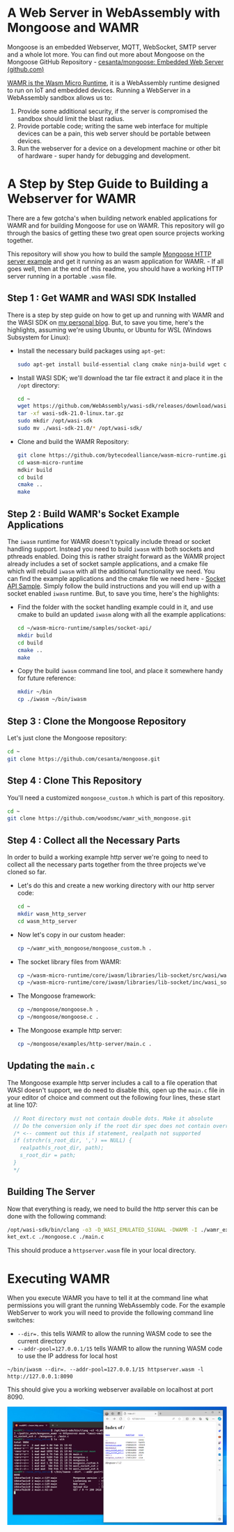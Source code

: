 # A Web Server in WebAssembly with Mongoose and WAMR
Mongoose is an embedded Webserver, MQTT, WebSocket, SMTP server and a whole lot more. You can find out more about Mongoose on the Mongoose GitHub Repository - [cesanta/mongoose: Embedded Web Server (github.com)](https://github.com/cesanta/mongoose)

[WAMR is the Wasm Micro Runtime](https://github.com/bytecodealliance/wasm-micro-runtime), it is a WebAssembly runtime designed to run on IoT and embedded devices. Running a WebServer in a WebAssembly sandbox allows us to:

1. Provide some additional security, if the server is compromised the sandbox should limit the blast radius.
2. Provide portable code; writing the same web interface for multiple devices can be a pain, this web server should be portable between devices.
3. Run the webserver for a device on a development machine or other bit of hardware - super handy for debugging and development.

# A Step by Step Guide to Building a Webserver for WAMR 

There are a few gotcha's when building network enabled applications for WAMR and for building Mongoose for use on WAMR. This repository will go through the basics of getting these two great open source projects working together.

This repository will show you how to build the sample [Mongoose HTTP server example](https://github.com/cesanta/mongoose/tree/master/examples/http-server) and get it running as an wasm application for WAMR.  - If all goes well, then at the end of this readme, you should have a working HTTP server running in a portable `.wasm` file.

## Step 1 : Get WAMR and WASI SDK Installed

There is a step by step guide on how to get up and running with WAMR and the WASI SDK on [my personal blog](https://withbighair.com/webassembly/2024/01/25/Embedded-WASM-Development-Environment.html). But, to save you time, here's the highlights, assuming we're using Ubuntu, or Ubuntu for WSL (Windows Subsystem for Linux):

* Install the necessary build packages using `apt-get`:
  ```bash
  sudo apt-get install build-essential clang cmake ninja-build wget curl git
  ```

* Install WASI SDK; we'll download the tar file extract it and place it in the `/opt` directory:
  ```bash
  cd ~
  wget https://github.com/WebAssembly/wasi-sdk/releases/download/wasi-sdk-21/wasi-sdk-21.0-linux.tar.gz
  tar -xf wasi-sdk-21.0-linux.tar.gz
  sudo mkdir /opt/wasi-sdk
  sudo mv ./wasi-sdk-21.0/* /opt/wasi-sdk/
  ```

* Clone and build the WAMR Repository:
  ```bash
  git clone https://github.com/bytecodealliance/wasm-micro-runtime.git
  cd wasm-micro-runtime
  mdkir build
  cd build
  cmake ..
  make
  ```

  

## Step 2 : Build WAMR's Socket Example Applications

The `iwasm` runtime for WAMR doesn't typically include thread or socket handling support. Instead you need to build `iwasm` with both sockets and pthreads enabled. Doing this is rather straight forward as the WAMR project already includes a set of socket sample applications, and a cmake file which will rebuild `iwasm` with all the additional functionality we need.  You can find the example applications and the cmake file we need here - [Socket API Sample](https://github.com/bytecodealliance/wasm-micro-runtime/tree/main/samples/socket-api). Simply follow the build instructions and you will end up with a socket enabled `iwasm` runtime. But, to save you time, here's the highlights:

* Find the folder with the socket handling example could in it, and use cmake to build an updated `iwasm` along with all the example applications:
  ```bash
  cd ~/wasm-micro-runtime/samples/socket-api/
  mkdir build
  cd build
  cmake ..
  make
  ```
  
* Copy the build `iwasm` command line tool, and place it somewhere handy for future reference:
  ```bash
  mkdir ~/bin
  cp ./iwasm ~/bin/iwasm
  ```

  

## Step 3 : Clone the Mongoose Repository

Let's just clone the Mongoose repository:

```bash
cd ~
git clone https://github.com/cesanta/mongoose.git
```



## Step 4 : Clone This Repository

You'll need a customized `mongoose_custom.h` which is part of this repository.

```bash
cd ~
git clone https://github.com/woodsmc/wamr_with_mongoose.git
```



## Step 4 : Collect all the Necessary Parts

In order to build a working example http server we're going to need to collect all the necessary parts together from the three projects we've cloned so far. 

* Let's do this and create a new working directory with our http server code:

  ```bash
  cd ~
  mkdir wasm_http_server
  cd wasm_http_server
  ```
  
* Now let's copy in our custom header:
  ```bash
  cp ~/wamr_with_mongoose/mongoose_custom.h .
  ```

* The socket library files from WAMR:
  ```bash
  cp ~/wasm-micro-runtime/core/iwasm/libraries/lib-socket/src/wasi/wasi_socket_ext.c .
  cp ~/wasm-micro-runtime/core/iwasm/libraries/lib-socket/inc/wasi_socket_ext.h .
  ```
  
* The Mongoose framework:
  ```bash
  cp ~/mongoose/mongoose.h .
  cp ~/mongoose/mongoose.c .
  ```

* The Mongoose example http server:
  ```bash
  cp ~/mongoose/examples/http-server/main.c .
  ```
  
  
## Updating the `main.c`  
The Mongoose example http server includes a call to a file operation that WASI doesn't support, we do need to disable this, open up the `main.c` file in your editor of choice and comment out the following four lines, these start at line 107:

```c
  // Root directory must not contain double dots. Make it absolute
  // Do the conversion only if the root dir spec does not contain overrides
  /* <-- comment out this if statement, realpath not supported
  if (strchr(s_root_dir, ',') == NULL) {
    realpath(s_root_dir, path);
    s_root_dir = path;
  }
  */
```

## Building The Server
Now that everything is ready, we need to build the http server this can be done with the following command:

```bash
/opt/wasi-sdk/bin/clang -o3 -D_WASI_EMULATED_SIGNAL -DWAMR -I ./wamr_extra -I . -I ~/public_work/mongoose_wamr -o httpserver.wasm -lwasi-emulated-signal -lpthread -Wl,--allow-undefined ./wasi_soc
ket_ext.c ./mongoose.c ./main.c
```

This should produce a `httpserver.wasm` file in your local directory.



# Executing WAMR 
When you execute WAMR you have to tell it at the command line what permissions you will grant the running WebAssembly code. For the example WebServer to work you will need to provide the following command line switches:

* `--dir=.` this tells WAMR to allow the running WASM code to see the current directory
* `--addr-pool=127.0.0.1/15` tells WAMR to allow the running WASM code to use the IP address for local host

```
~/bin/iwasm --dir=. --addr-pool=127.0.0.1/15 httpserver.wasm -l http://127.0.0.1:8090
```



This should give you a working webserver available on localhost at port 8090.

![screencapture](.\picture\screencapture.PNG)

